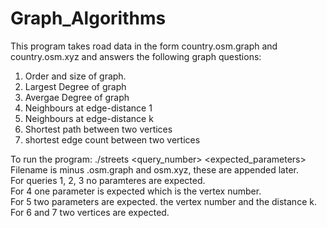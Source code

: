 # Graph_Algorithms
This program takes road data in the form country.osm.graph and country.osm.xyz and answers the following graph questions:
1. Order and size of graph.
2. Largest Degree of graph
3. Avergae Degree of graph
4. Neighbours at edge-distance 1
5. Neighbours at edge-distance k
6. Shortest path between two vertices
7. shortest edge count between two vertices

To run the program: ./streets <filename> <query_number> <expected_parameters> <br />
  Filename is minus .osm.graph and osm.xyz, these are appended later. <br />
  For queries 1, 2, 3 no paramteres are expected. <br />
  For 4 one parameter is expected which is the vertex number. <br />
  For 5 two parameters are expected. the vertex number and the distance k. <br />
  For 6 and 7 two vertices are expected. <br />
